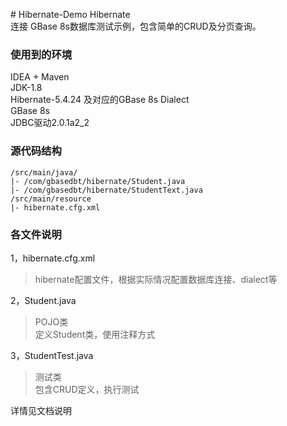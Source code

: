﻿﻿# Hibernate-Demo
Hibernate  
连接 GBase 8s数据库测试示例，包含简单的CRUD及分页查询。  

### 使用到的环境
IDEA + Maven  
JDK-1.8  
Hibernate-5.4.24 及对应的GBase 8s Dialect  
GBase 8s  
JDBC驱动2.0.1a2_2  
 
### 源代码结构
```text
/src/main/java/
|- /com/gbasedbt/hibernate/Student.java
|- /com/gbasedbt/hibernate/StudentText.java
/src/main/resource 
|- hibernate.cfg.xml
```
### 各文件说明

1，hibernate.cfg.xml
> hibernate配置文件，根据实际情况配置数据库连接、dialect等

2，Student.java
> POJO类  
> 定义Student类，使用注释方式  

3，StudentTest.java
> 测试类  
> 包含CRUD定义，执行测试  

详情见文档说明
